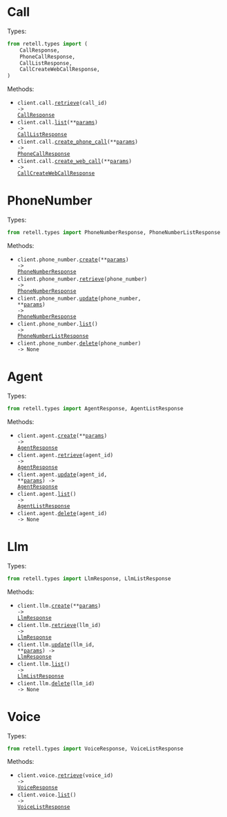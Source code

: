 # Call

Types:

```python
from retell.types import (
    CallResponse,
    PhoneCallResponse,
    CallListResponse,
    CallCreateWebCallResponse,
)
```

Methods:

- <code title="get /v2/get-call/{call_id}">client.call.<a href="./src/retell/resources/call.py">retrieve</a>(call_id) -> <a href="./src/retell/types/call_response.py">CallResponse</a></code>
- <code title="get /v2/list-calls">client.call.<a href="./src/retell/resources/call.py">list</a>(\*\*<a href="src/retell/types/call_list_params.py">params</a>) -> <a href="./src/retell/types/call_list_response.py">CallListResponse</a></code>
- <code title="post /v2/create-phone-call">client.call.<a href="./src/retell/resources/call.py">create_phone_call</a>(\*\*<a href="src/retell/types/call_create_phone_call_params.py">params</a>) -> <a href="./src/retell/types/phone_call_response.py">PhoneCallResponse</a></code>
- <code title="post /v2/create-web-call">client.call.<a href="./src/retell/resources/call.py">create_web_call</a>(\*\*<a href="src/retell/types/call_create_web_call_params.py">params</a>) -> <a href="./src/retell/types/call_create_web_call_response.py">CallCreateWebCallResponse</a></code>

# PhoneNumber

Types:

```python
from retell.types import PhoneNumberResponse, PhoneNumberListResponse
```

Methods:

- <code title="post /create-phone-number">client.phone_number.<a href="./src/retell/resources/phone_number.py">create</a>(\*\*<a href="src/retell/types/phone_number_create_params.py">params</a>) -> <a href="./src/retell/types/phone_number_response.py">PhoneNumberResponse</a></code>
- <code title="get /get-phone-number/{phone_number}">client.phone_number.<a href="./src/retell/resources/phone_number.py">retrieve</a>(phone_number) -> <a href="./src/retell/types/phone_number_response.py">PhoneNumberResponse</a></code>
- <code title="patch /update-phone-number/{phone_number}">client.phone_number.<a href="./src/retell/resources/phone_number.py">update</a>(phone_number, \*\*<a href="src/retell/types/phone_number_update_params.py">params</a>) -> <a href="./src/retell/types/phone_number_response.py">PhoneNumberResponse</a></code>
- <code title="get /list-phone-numbers">client.phone_number.<a href="./src/retell/resources/phone_number.py">list</a>() -> <a href="./src/retell/types/phone_number_list_response.py">PhoneNumberListResponse</a></code>
- <code title="delete /delete-phone-number/{phone_number}">client.phone_number.<a href="./src/retell/resources/phone_number.py">delete</a>(phone_number) -> None</code>

# Agent

Types:

```python
from retell.types import AgentResponse, AgentListResponse
```

Methods:

- <code title="post /create-agent">client.agent.<a href="./src/retell/resources/agent.py">create</a>(\*\*<a href="src/retell/types/agent_create_params.py">params</a>) -> <a href="./src/retell/types/agent_response.py">AgentResponse</a></code>
- <code title="get /get-agent/{agent_id}">client.agent.<a href="./src/retell/resources/agent.py">retrieve</a>(agent_id) -> <a href="./src/retell/types/agent_response.py">AgentResponse</a></code>
- <code title="patch /update-agent/{agent_id}">client.agent.<a href="./src/retell/resources/agent.py">update</a>(agent_id, \*\*<a href="src/retell/types/agent_update_params.py">params</a>) -> <a href="./src/retell/types/agent_response.py">AgentResponse</a></code>
- <code title="get /list-agents">client.agent.<a href="./src/retell/resources/agent.py">list</a>() -> <a href="./src/retell/types/agent_list_response.py">AgentListResponse</a></code>
- <code title="delete /delete-agent/{agent_id}">client.agent.<a href="./src/retell/resources/agent.py">delete</a>(agent_id) -> None</code>

# Llm

Types:

```python
from retell.types import LlmResponse, LlmListResponse
```

Methods:

- <code title="post /create-retell-llm">client.llm.<a href="./src/retell/resources/llm.py">create</a>(\*\*<a href="src/retell/types/llm_create_params.py">params</a>) -> <a href="./src/retell/types/llm_response.py">LlmResponse</a></code>
- <code title="get /get-retell-llm/{llm_id}">client.llm.<a href="./src/retell/resources/llm.py">retrieve</a>(llm_id) -> <a href="./src/retell/types/llm_response.py">LlmResponse</a></code>
- <code title="patch /update-retell-llm/{llm_id}">client.llm.<a href="./src/retell/resources/llm.py">update</a>(llm_id, \*\*<a href="src/retell/types/llm_update_params.py">params</a>) -> <a href="./src/retell/types/llm_response.py">LlmResponse</a></code>
- <code title="get /list-retell-llms">client.llm.<a href="./src/retell/resources/llm.py">list</a>() -> <a href="./src/retell/types/llm_list_response.py">LlmListResponse</a></code>
- <code title="delete /delete-retell-llm/{llm_id}">client.llm.<a href="./src/retell/resources/llm.py">delete</a>(llm_id) -> None</code>

# Voice

Types:

```python
from retell.types import VoiceResponse, VoiceListResponse
```

Methods:

- <code title="get /get-voice/{voice_id}">client.voice.<a href="./src/retell/resources/voice.py">retrieve</a>(voice_id) -> <a href="./src/retell/types/voice_response.py">VoiceResponse</a></code>
- <code title="get /list-voices">client.voice.<a href="./src/retell/resources/voice.py">list</a>() -> <a href="./src/retell/types/voice_list_response.py">VoiceListResponse</a></code>
